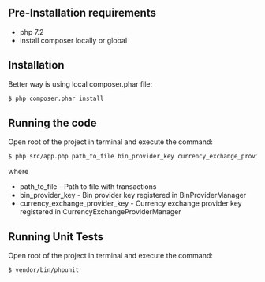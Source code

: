 ## Pre-Installation requirements
 * php 7.2
 * install composer locally or global

## Installation

Better way is using local composer.phar file:
```bash
$ php composer.phar install 
```

## Running the code
Open root of the project in terminal and execute the command:
```bash
$ php src/app.php path_to_file bin_provider_key currency_exchange_provider_key
```
where 
* path_to_file - Path to file with transactions
* bin_provider_key - Bin provider key registered in BinProviderManager
* currency_exchange_provider_key - Currency exchange provider key registered in CurrencyExchangeProviderManager

## Running Unit Tests
Open root of the project in terminal and execute the command:
```bash
$ vendor/bin/phpunit
```